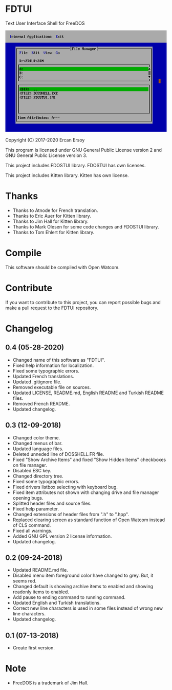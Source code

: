 # FDTUI

Text User Interface Shell for FreeDOS

![Screenshot](screenshot.png)

Copyright (C) 2017-2020 Ercan Ersoy

This program is licensed under GNU General Public License version 2 and GNU General Public License version 3.

This project includes FDOSTUI library. FDOSTUI has own licenses.

This project includes Kitten library. Kitten has own license.

# Thanks

* Thanks to Atnode for French translation.
* Thanks to Eric Auer for Kitten library.
* Thanks to Jim Hall for Kitten library.
* Thanks to Mark Olesen for some code changes and FDOSTUI library.
* Thanks to Tom Ehlert for Kitten library.

# Compile

This software should be compiled with Open Watcom.

# Contribute

If you want to contribute to this project, you can report possible bugs and
make a pull request to the FDTUI repository.

# Changelog

## 0.4 (05-28-2020)

* Changed name of this software as "FDTUI".
* Fixed help information for localization.
* Fixed some typographic errors.
* Updated French translations.
* Updated .gitignore file.
* Removed executable file on sources.
* Updated LICENSE, README.md, English README and Turkish README files.
* Removed French README.
* Updated changelog.

## 0.3 (12-09-2018)

* Changed color theme.
* Changed menus of bar.
* Updated language files.
* Deleted unneded line of DOSSHELL.FR file.
* Fixed "Show Archive Items" and fixed "Show Hidden Items" checkboxes on file manager.
* Disabled ESC key.
* Changed directory tree.
* Fixed some typographic errors.
* Fixed drivers listbox selecting with keyboard bug.
* Fixed item attributes not shown with changing drive and file manager opening bugs.
* Splitted header files and source files.
* Fixed help parameter.
* Changed extensions of header files from ".h" to ".hpp".
* Replaced clearing screen as standard function of Open Watcom instead of CLS command.
* Fixed all warnings.
* Added GNU GPL version 2 license information.
* Updated changelog.

## 0.2 (09-24-2018)

* Updated README.md file.
* Disabled menu item foreground color have changed to grey. But, it seems red.
* Changed default is showing archive items to enabled and showing readonly items to enabled.
* Add pause to ending command to running command.
* Updated English and Turkish translations.
* Correct new line characters is used in some files instead of wrong new line characters.
* Updated changelog.

## 0.1 (07-13-2018)

* Create first version.

# Note

* FreeDOS is a trademark of Jim Hall.
